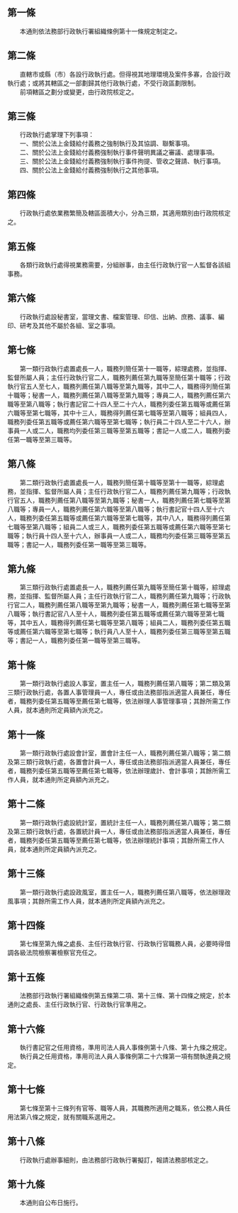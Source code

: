 第一條 
-------
　　本通則依法務部行政執行署組織條例第十一條規定制定之。  


第二條 
-------
　　直轄市或縣（市）各設行政執行處。但得視其地理環境及案件多寡，合設行政執行處；或將其轄區之一部劃歸其他行政執行處，不受行政區劃限制。  
　　前項轄區之劃分或變更，由行政院核定之。  


第三條 
-------
　　行政執行處掌理下列事項：  
　　一、關於公法上金錢給付義務之強制執行及其協調、聯繫事項。  
　　二、關於公法上金錢給付義務強制執行事件聲明異議之審議、處理事項。  
　　三、關於公法上金錢給付義務強制執行事件拘提、管收之聲請、執行事項。  
　　四、關於公法上金錢給付義務強制執行之其他事項。  


第四條 
-------
　　行政執行處依業務繁簡及轄區面積大小，分為三類，其適用類別由行政院核定之。  


第五條 
-------
　　各類行政執行處得視業務需要，分組辦事，由主任行政執行官一人監督各該組事務。  


第六條 
-------
　　行政執行處設秘書室，當理文書、檔案管理、印信、出納、庶務、議事、編印、研考及其他不屬於各組、室之事項。  


第七條 
-------
　　第一類行政執行處置處長一人，職務列簡任第十一職等，綜理處務，並指揮、監督所屬人員；主任行政執行官二人，職務列薦任第九職等至簡任第十職等；行政執行官五人至七人，職務列薦任第八職等至第九職等，其中二人，職務得列簡任第十職等；秘書一人，職務列薦任第八職等至第九職等；專員二人，職務列薦任第六職等至第八職等；執行書記官二十四人至二十六人，職務列委任第五職等或薦任第六職等至第七職等，其中十三人，職務得列薦任第七職等至第八職等；組員四人，職務列委任第五職等或薦任第六職等至第七職等；執行員二十四人至二十六人，辦事員一人或二人，職務均列委任第三職等至第五職等；書記一人或二人，職務列委任第一職等至第三職等。  


第八條 
-------
　　第二類行政執行處置處長一人，職務列簡任第十職等至第十一職等，綜理處務，並指揮、監督所屬人員；主任行政執行官二人，職務列薦任第九職等；行政執行官五人，職務列薦任第八職等至第九職等；秘書一人，職務列薦任第七職等至第八職等；專員一人，職務列薦任第六職等至第八職等；執行書記官十四人至十六人，職務列委任第五職等或薦任第六職等至第七職等，其中八人，職務得列薦任第七職等至第八職等；組員二人或三人，職務列委任第五職等或薦任第六職等至第七職等；執行員十四人至十六人，辦事員一人或二人，職務均列委任第三職等至第五職等；書記一人，職務列委任第一職等至第三職等。  


第九條 
-------
　　第三類行政執行處置處長一人，職務列薦任第九職等至簡任第十職等，綜理處務，並指揮、監督所屬人員；主任行政執行官二人，職務列薦任第九職等；行政執行官二人，職務列薦任第八職等至第九職等；秘書一人，職務列薦任第七職等至第八職等；執行書記官八人至十人，職務列委任第五職等或薦任第六職等至第七職等，其中五人，職務得列薦任第七職等至第八職等；組員二人，職務列委任第五職等或薦任第六職等至第七職等；執行員八人至十人，職務列委任第三職等至第五職等；書記一人，職務列委任第一職等至第三職等。  


第十條 
-------
　　第一類行政執行處設人事室，置主任一人，職務列薦任第八職等；第二類及第三類行政執行處，各置人事管理員一人，專任或由法務部指派適當人員兼任，專任者，職務列委任第五職等至薦任第七職等，依法辦理人事管理事項；其餘所需工作人員，就本通則所定員額內派充之。  


第十一條 
---------
　　第一類行政執行處設會計室，置會計主任一人，職務列薦任第八職等；第二類及第三類行政執行處，各置會計員一人，專任或由法務部指派適當人員兼任，專任者，職務列委任第五職等至薦任第七職等，依法辦理歲計、會計事項；其餘所需工作人員，就本通則所定員額內派充之。  


第十二條 
---------
　　第一類行政執行處設統計室，置統計主任一人，職務列薦任第八職等；第二類及第三類行政執行處，各置統計員一人，專任或由法務部指派適當人員兼任，專任者，職務列委任第五職等至薦任第七職等，依法辦理統計事項；其餘所需工作人員，就本通則所定員額內派充之。  


第十三條 
---------
　　第一類行政執行處設政風室，置主任一人，職務列薦任第八職等，依法辦理政風事項；其餘所需工作人員，就本通則所定員額內派充之。  


第十四條 
---------
　　第七條至第九條之處長、主任行政執行官、行政執行官職務人員，必要時得借調各級法院檢察署檢察官充任之。  


第十五條 
---------
　　法務部行政執行署組織條例第五條第二項、第十三條、第十四條之規定，於本通則之處長、主任行政執行官、行政執行官準用之。  


第十六條 
---------
　　執行書記官之任用資格，準用司法人員人事條例第十八條、第十九條之規定。  
　　執行員之任用資格，準用司法人員人事條例第二十六條第一項有關執達員之規定。  


第十七條 
---------
　　第七條至第十三條列有官等、職等人員，其職務所適用之職系，依公務人員任用法第八條之規定，就有關職系選用之。  


第十八條 
---------
　　行政執行處辦事細則，由法務部行政執行署擬訂，報請法務部核定之。  


第十九條 
---------
　　本通則自公布日施行。
